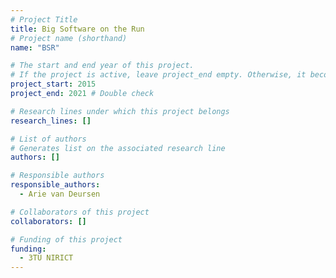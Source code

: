 ```yaml
---
# Project Title
title: Big Software on the Run
# Project name (shorthand)
name: "BSR"

# The start and end year of this project.
# If the project is active, leave project_end empty. Otherwise, it becomes a past project.
project_start: 2015
project_end: 2021 # Double check

# Research lines under which this project belongs
research_lines: []

# List of authors 
# Generates list on the associated research line
authors: []

# Responsible authors
responsible_authors:
  - Arie van Deursen

# Collaborators of this project
collaborators: []

# Funding of this project
funding:
  - 3TU NIRICT	
---
```

